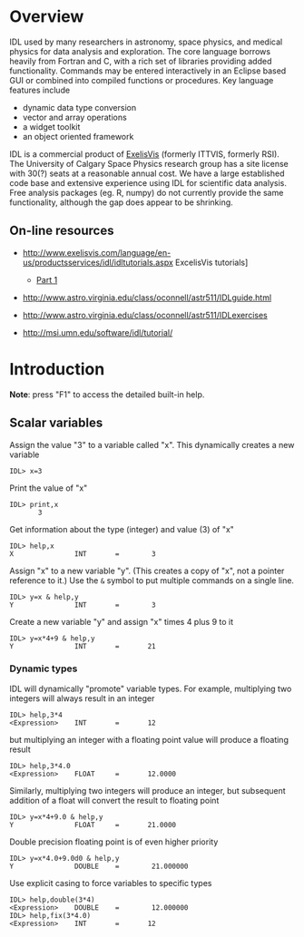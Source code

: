 # Overview #
IDL used by many researchers in astronomy, space physics, and medical physics for data analysis and exploration.  The core language borrows heavily from Fortran and C, with a rich set of libraries providing added functionality.  Commands may be entered interactively in an Eclipse based GUI or combined into compiled functions or procedures.  Key language features include
  * dynamic data type conversion
  * vector and array operations
  * a widget toolkit
  * an object oriented framework

IDL is a commercial product of [ExelisVis](http://www.exelisvis.com) (formerly ITTVIS, formerly RSI).  The University of Calgary Space Physics research group has a site license with 30(?) seats at a reasonable annual cost.  We have a large established code base and extensive experience using IDL for scientific data analysis. Free analysis packages (eg. R, numpy) do not currently provide the same functionality, although the gap does appear to be shrinking.

## On-line resources ##
  * http://www.exelisvis.com/language/en-us/productsservices/idl/idltutorials.aspx ExcelisVis tutorials]
    * [Part 1](http://www.exelisvis.com/portals/0/tutorials/idl/Programming_in_IDL.pdf)

  * http://www.astro.virginia.edu/class/oconnell/astr511/IDLguide.html
  * http://www.astro.virginia.edu/class/oconnell/astr511/IDLexercises
  * http://msi.umn.edu/software/idl/tutorial/

# Introduction #
**Note**: press "F1" to access the detailed built-in help.

## Scalar variables ##

Assign the value "3" to a variable called "x".  This dynamically creates a new variable
```
IDL> x=3
```
Print the value of "x"
```
IDL> print,x
       3
```
Get information about the type (integer) and value (3) of "x"
```
IDL> help,x
X               INT       =        3
```

Assign "x" to a new variable "y".  (This creates a copy of "x", not a pointer reference to it.)  Use the `&` symbol to put multiple commands on a single line.
```
IDL> y=x & help,y
Y               INT       =        3
```
Create a new variable "y" and assign "x" times 4 plus 9 to it
```
IDL> y=x*4+9 & help,y
Y               INT       =       21
```

### Dynamic types ###
IDL will dynamically "promote" variable types.  For example, multiplying two integers will always result in an integer
```
IDL> help,3*4
<Expression>    INT       =       12
```
but multiplying an integer with a floating point value will produce a floating result
```
IDL> help,3*4.0
<Expression>    FLOAT     =       12.0000
```

Similarly, multiplying two integers will produce an integer, but subsequent addition of a float will convert the result to floating point
```
IDL> y=x*4+9.0 & help,y
Y               FLOAT     =       21.0000
```

Double precision floating point is of even higher priority
```
IDL> y=x*4.0+9.0d0 & help,y
Y               DOUBLE    =        21.000000
```

Use explicit casing to force variables to specific types
```
IDL> help,double(3*4)
<Expression>    DOUBLE    =        12.000000
IDL> help,fix(3*4.0)
<Expression>    INT       =       12
```